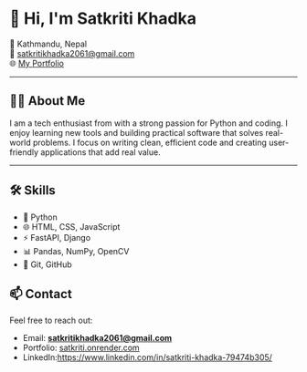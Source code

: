 # 👋 Hi, I'm Satkriti Khadka

📍 Kathmandu, Nepal  
📧 satkritikhadka2061@gmail.com  
🌐 [My Portfolio](https://satkriti.onrender.com)

---

## 🧑‍💻 About Me

I am a tech enthusiast from with a strong passion for Python and coding. I enjoy learning new tools and building practical software that solves real-world problems. I focus on writing clean, efficient code and creating user-friendly applications that add real value.

---

## 🛠️ Skills

- 🐍 Python  
- 🌐 HTML, CSS, JavaScript  
- ⚡ FastAPI, Django  
- 📊 Pandas, NumPy, OpenCV  
- 🔧 Git, GitHub  

## 📫 Contact

Feel free to reach out:

- Email: **satkritikhadka2061@gmail.com**  
- Portfolio: [satkriti.onrender.com](https://satkriti.onrender.com)
- LinkedIn:https://www.linkedin.com/in/satkriti-khadka-79474b305/
